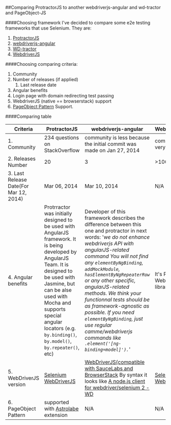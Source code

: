 ##Comparing ProtractorJS to another webdriverjs-angular and wd-tractor and PageObject-JS

####Choosing framework
I've decided to compare some e2e testing frameworks that use Selenium.
They are:

1. [ProtractorJS](https://github.com/angular/protractor)
2. [webdriverjs-angular](https://github.com/webdriverjs/webdriverjs-angular)
3. [WD-tractor](https://github.com/sebv/wd-tractor)
4. [WebdriverJS](https://code.google.com/p/selenium/wiki/WebDriverJs)

####Choosing comparing criteria:
1. Community
2. Number of releases (if applied)
    1. Last release date
3. Angular benefits
4. Login page with domain redirecting test passing
5. WebdriverJS (native == browserstack) support
6. [PageObject Pattern](https://github.com/jamesottaway/js-page-object) Support.

####Comparing table

| Criteria   | ProtractorJS | webdriverjs-angular | WebdriverJS |
| ----------  | ------------ | --- | --- |
| 1. Community | 234 questions on StackOverflow | community is less because the initial commit was made on Jan 27, 2014 | community is very huge |
| 2. Releases Number | 20 | 3 | \>100 |
| 3. Last Release Date(For Mar 12, 2014) | Mar 06, 2014 | Mar 10, 2014 | N/A |
| 4. Angular benefits | Protrractor was initially designed to be used with AngularJS framework. It is being developed by AngularJS Team. It is designed to be used with Jasmine, but can be alse used with Mocha and supports special angular locators (e.g. `by.binding()`, `by.model()`, `by.repeater()`, etc)| Developer of this framework describes the difference between this one and protractor in next words: '_we do not enhance webdriverjs API with angularJS-related command You will not find any `elementByNgBinding`, `addMockModule`, `hasElementByNgRepeaterRow` or any other specific, angularJS-related methods. We think your functionnal tests should be as framework-agnostic as possible. If you need `elementByNgBinding`, just use regular camme/webdriverjs commands like `.element('[ng-binding=model]').`_' | It's Pure WebDriverJS library |
| 5. WebDriverJS version | [Selenium WebDriverJS](http://docs.seleniumhq.org/docs/03_webdriver.jsp) | [WebDriverJS(compatible with SauceLabs and BrowserStack](http://www.webdriver.io/) By syntax it looks like [A node.js client for webdriver/selenium 2 - WD](https://github.com/admc/wd) | [Selenium WebDriverJS](http://docs.seleniumhq.org/docs/03_webdriver.jsp) |
| 6. PageObject Pattern | supported with [Astrolabe](https://github.com/stuplum/astrolabe) extension | N/A | N/A |

